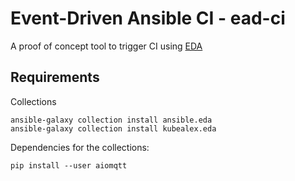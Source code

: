 # Event-Driven Ansible CI - ead-ci

A proof of concept tool to trigger CI using [EDA](https://ansible.readthedocs.io/projects/rulebook/en/latest/)

## Requirements

Collections

```Shell
ansible-galaxy collection install ansible.eda
ansible-galaxy collection install kubealex.eda
```

Dependencies for the collections:

```Shell
pip install --user aiomqtt
```